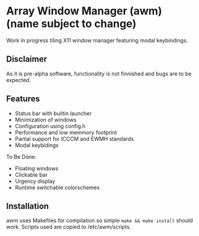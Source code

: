 # Array Window Manager (awm) (name subject to change)

Work in progress tiling X11 window manager featuring modal keybindings.

## Disclaimer
As it is pre-alpha software, functionality is not finnished and bugs are to be
expected.

## Features
- Status bar with builtin launcher
- Minimization of windows
- Configuration using config.h
- Performance and low memmory footprint
- Partial support for ICCCM and EWMH standards
- Modal keybidings

To Be Done:
- Floating windows
- Clickable bar
- Urgency display
- Runtime switchable colorschemes

## Installation
awm uses Makefiles for compilation so simple `make && make install` should work.
Scripts used are copied to /etc/awm/scripts.
